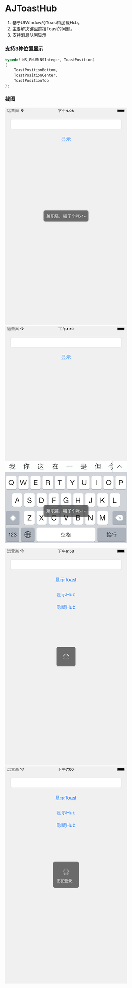 # AJToastHub
1. 基于UIWindow的Toast和加载Hub。
2. 主要解决键盘遮挡Toast的问题。
3. 支持消息队列显示

### 支持3种位置显示
```objective-c
typedef NS_ENUM(NSInteger, ToastPosition)
{
    ToastPositionBottom,
    ToastPositionCenter,
    ToastPositionTop
};

```

### 截图
![](./shot1.png)
![](./shot2.png)

![](./shot3.png)
![](./shot4.png)
